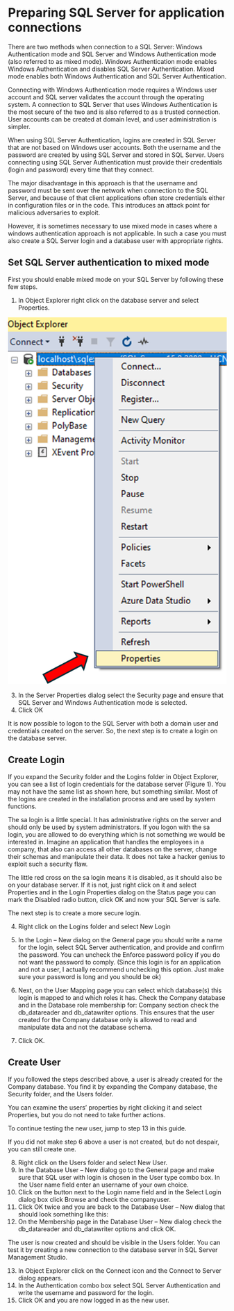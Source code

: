 # Preparing SQL Server for application connections

There are two methods when connection to a SQL Server: Windows Authentication mode and SQL Server and Windows Authentication mode (also referred to as mixed mode). Windows Authentication mode enables Windows Authentication and disables SQL Server Authentication. Mixed mode enables both Windows Authentication and SQL Server Authentication. 

Connecting with Windows Authentication mode requires a Windows user account and SQL server validates the account through the operating system. A connection to SQL Server that uses Windows Authentication is the most secure of the two and is also referred to as a trusted connection. User accounts can be created at domain level, and user administration is simpler. 

When using SQL Server Authentication, logins are created in SQL Server that are not based on Windows user accounts. Both the username and the password are created by using SQL Server and stored in SQL Server. Users connecting using SQL Server Authentication must provide their credentials (login and password) every time that they connect.

The major disadvantage in this approach is that the username and password must be sent over the network when connection to the SQL Server, and because of that client applications often store credentials either in configuration files or in the code. This introduces an attack point for malicious adversaries to exploit.

However, it is sometimes necessary to use mixed mode in cases where a windows authentication approach is not applicable. In such a case you must also create a SQL Server login and a database user with appropriate rights.

## Set SQL Server authentication to mixed mode

First you should enable mixed mode on your SQL Server by following these few steps. 

1.	In Object Explorer right click on the database server and select Properties.

![alt text](https://github.com/UCN-Programming2-Course/DatabaseConnectionSample/blob/master/graphics/Picture1.png "Step 1")

3.	In the Server Properties dialog select the Security page and ensure that SQL Server and Windows Authentication mode is selected.
4.	Click OK

It is now possible to logon to the SQL Server with both a domain user and credentials created on the server. So, the next step is to create a login on the database server.

## Create Login

If you expand the Security folder and the Logins folder in Object Explorer, you can see a list of login credentials for the database server (Figure 1). You may not have the same list as shown here, but something similar. Most of the logins are created in the installation process and are used by system functions.

The sa login is a little special. It has administrative rights on the server and should only be used by system administrators. If you logon with the sa login, you are allowed to do everything which is not something we would be interested in. Imagine an application that handles the employees in a company, that also can access all other databases on the server, change their schemas and manipulate their data. It does not take a hacker genius to exploit such a security flaw. 

The little red cross on the sa login means it is disabled, as it should also be on your database server. If it is not, just right click on it and select Properties and in the Login Properties dialog on the Status page you can mark the Disabled radio button, click OK and now your SQL Server is safe.

The next step is to create a more secure login.

4.	Right click on the Logins folder and select New Login
5.	In the Login – New dialog on the General page you should write a name for the login, select SQL Server authentication, and provide and confirm the password. You can uncheck the Enforce password policy if you do not want the password to comply. (Since this login is for an application and not a user, I actually recommend unchecking this option. Just make sure your password is long and you should be ok)

6.	Next, on the User Mapping page you can select which database(s) this login is mapped to and which roles it has. Check the Company database and in the Database role membership for: Company section check the db_datareader and db_datawriter options. This ensures that the user created for the Company database only is allowed to read and manipulate data and not the database schema.

7.	Click OK.

## Create User

If you followed the steps described above, a user is already created for the Company database. You find it by expanding the Company database, the Security folder, and the Users folder. 

You can examine the users’ properties by right clicking it and select Properties, but you do not need to take further actions.

To continue testing the new user, jump to step 13 in this guide.

If you did not make step 6 above a user is not created, but do not despair, you can still create one.

8.	Right click on the Users folder and select New User.
9.	In the Database User – New dialog go to the General page and make sure that SQL user with login is chosen in the User type combo box. In the User name field enter an username of your own choice. 
10.	Click on the   button next to the Login name field and in the Select Login dialog box click Browse and check the companyuser. 
11.	Click OK twice and you are back to the Database User – New dialog that should look something like this:
12.	On the Membership page in the Database User – New dialog check the db_datareader and db_datawriter options and click OK. 

The user is now created and should be visible in the Users folder. You can test it by creating a new connection to the database server in SQL Server Management Studio.

13.	In Object Explorer click on the Connect icon and the Connect to Server dialog appears.
14.	In the Authentication combo box select SQL Server Authentication and write the username and password for the login.
15.	Click OK and you are now logged in as the new user.


